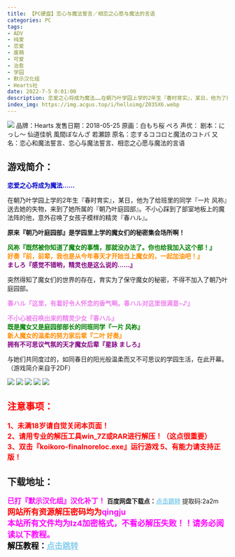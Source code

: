 ```yaml
---
title: 【PC硬盘】恋心与魔法誓言／相恋之心愿与魔法的言语
categories: PC
tags:
- ADV
- 纯爱
- 恋爱
- 废萌
- 可爱
- 治愈
- 学园
- 默示汉化组
- Hearts社
date: 2022-7-5 0:01:00
description: 恋爱之心将成为魔法……在朝乃叶学园上学的2年生『春时育实』，某日，他为了给班里的同学『一片 风祢』送去她的失物，来到了她所属的『朝乃叶庭园部』。不小心踩到了部室地板上的魔法阵的他，意外召唤了女孩子模样的精灵『春ハル』。
index_img: https://img.acgus.top/i/helloimg/Z035X6.webp
---
```

![](https://img.acgus.top/i/helloimg/Z035X6.webp)
品牌：Hearts
发售日期：2018-05-25
原画：白もち桜 ぺろ
声优：
剧本：にっし～ 仙道佳帆 風間ぼなんざ 若瀬諒
原名：恋するココロと魔法のコトバ
又名：恋心和魔法誓言、恋心与魔法誓言、相恋之心愿与魔法的言语

## 游戏简介：
<p><span style="color:#0000CD;"><strong>恋爱之心将成为魔法&hellip;&hellip;</strong></span></p>
<p>在朝乃叶学园上学的2年生『春时育实』，某日，他为了给班里的同学『一片 风祢』送去她的失物，来到了她所属的『朝乃叶庭园部』。不小心踩到了部室地板上的魔法阵的他，意外召唤了女孩子模样的精灵『春ハル』。</p>
<p><strong>原来『朝乃叶庭园部』是学园里上学的魔女们的秘密集会场所啊！</strong></p>
<p><span style="color:#008000;"><strong>风祢『既然被你知道了魔女的事情，那就没办法了。你也给我加入这个部！』</strong></span><br />
<span style="color:#FF8C00;"><strong>好奏『前，前辈，我也是从今年春天才开始当上魔女的，一起加油吧！』</strong></span><br />
<span style="color:#800080;"><strong>ましろ『感觉不错哟，精灵也是这么说的&hellip;&hellip;』</strong></span></p>
<p>突然得知了魔女们的世界的存在，育实为了保守魔女的秘密，不得不加入了朝乃叶庭园部。</p>
<p><span style="color:#EE82EE;"><strong>春ハル『这里，有着好令人怀念的香气啊。春ハル对这里很满意~♪』</strong></span></p>
<p><span style="color:#EE82EE;"><strong>不小心被召唤出来的精灵少女『春ハル』</strong></span><br />
<span style="color:#008000;"><strong>既是魔女又是庭园部部长的同班同学『一片 风祢』</strong></span><br />
<span style="color:#FF8C00;"><strong>新人魔女的温柔的努力家后辈『二叶 好奏』</strong></span><br />
<span style="color:#800080;"><strong>拥有不可思议气氛的天才魔女后辈『星詠 ましろ』</strong></span></p>
<p>与她们共同度过的，如同春日的阳光般温柔而又不可思议的学园生活，在此开幕。<br>（游戏简介来自于2DF）</p>

![](https://img.acgus.top/i/helloimg/Z03ZiA.webp)
![](https://img.acgus.top/i/helloimg/Z03Roz.webp)
![](https://img.acgus.top/i/helloimg/Z03CKR.webp)
![](https://img.acgus.top/i/helloimg/Z03B2n.webp)
![](https://img.acgus.top/i/helloimg/Z01uYP.webp)


## <font color=#FF0000 >注意事项：</font>
<font color=#FF0000 size=3><b>1、未满18岁请自觉关闭本页面！  
2、请用专业的解压工具win_7Z或RAR进行解压！（这点很重要）           
3、双击『koikoro-finalnoreloc.exe』运行游戏
5、有能力请支持正版！</b></font>

## 下载地址：
<font color=#FF00FF size=3>**已打『默示汉化组』汉化补丁！**</font>
<b>百度网盘下载点：</b><a href="https://pan.baidu.com/s/1yTiwi-9xJ1P0yT2esYF-iQ?pwd=2a2m" style="color: #87CEEB;"><b>点击跳转</b></a> 提取码:2a2m
<a style="padding: 0" href="https://post.qingju.org/AD/"><img style="max-width:100%" src="https://img.acgus.top/i/2024/07/478f689b8021d8d499ab43d21acf137a.gif" alt=""></a>
<b><font color=#FF0000 size=4>网站所有资源解压密码均为</b></font><b><font color=#FF00FF size=4>qingju</font><font color=#FF0000 ></font></b><br><b><font color=#FF00FF size=4>本站所有文件均为lz4加密格式，不看必解压失败！！请务必阅读以下教程。</b></font><br><b><font color=#000 size=4>解压教程：</b><a href="https://post.qingju.org/tutorial/000/" style="color: #87CEEB;"><b>点击跳转</b></a>